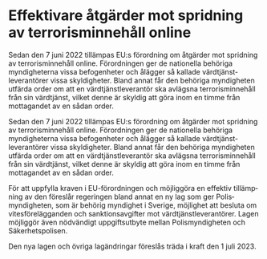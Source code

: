 # Effektivare åtgärder mot spridning av terrorisminnehåll online

Sedan den 7 juni 2022 tillämpas EU:s förordning om åtgärder mot spridning av terrorism­innehåll online. Förord­ningen ger de nationella behöriga myndig­heterna vissa befogen­heter och ålägger så kallade värd­tjänst­leverantörer vissa skyldig­heter. Bland annat får den behöriga myndig­heten utfärda order om att en värd­tjänst­leverantör ska avlägsna terrorism­innehåll från sin värdtjänst, vilket denne är skyldig att göra inom en timme från mottagandet av en sådan order.

Sedan den 7 juni 2022 tillämpas EU:s förordning om åtgärder mot spridning av terrorism­innehåll online. Förord­ningen ger de nationella behöriga myndig­heterna vissa befogen­heter och ålägger så kallade värd­tjänst­leverantörer vissa skyldig­heter. Bland annat får den behöriga myndig­heten utfärda order om att en värd­tjänst­leverantör ska avlägsna terrorism­innehåll från sin värdtjänst, vilket denne är skyldig att göra inom en timme från mottagandet av en sådan order.

För att uppfylla kraven i EU-förord­ningen och möjlig­göra en effektiv tillämp­ning av den föreslår regeringen bland annat en ny lag som ger Polis­myndigheten, som är behörig myndighet i Sverige, möjlighet att besluta om vites­före­lägganden och sanktions­avgifter mot värd­tjänst­leveran­törer. Lagen möjliggör även nödvändigt uppgifts­utbyte mellan Polis­myndig­heten och Säkerhets­polisen.

Den nya lagen och övriga lagändringar föreslås träda i kraft den 1 juli 2023.
